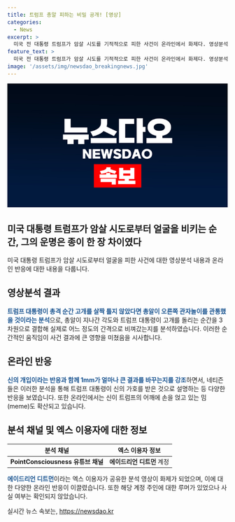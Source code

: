```yaml
---
title: 트럼프 총알 피하는 비밀 공개! [영상]
categories:
  - News
excerpt: >
  미국 전 대통령 트럼프가 암살 시도를 기적적으로 피한 사건이 온라인에서 화제다. 영상분석 콘텐츠로 유명한 PointConsciousness 유튜브 채널에서 공개된 이 사건은 소셜미디어를 뒤흔들고 있다. 총알이 트럼프 대통령의 얼굴을 면한 것은 순간적인 고개의 돌림으로 인한 운이었으며, 이에 대한 분석 영상이 확산되고 있다. 이 사건으로 인해 신의 개입을 믿는 네티즌들의 반응과 트럼프에 대한 밈도 확산되고 있는 가운데, 엑스 이용자가 공유한 루머까지 번지고 있다.
feature_text: >
  미국 전 대통령 트럼프가 암살 시도를 기적적으로 피한 사건이 온라인에서 화제다. 영상분석 콘텐츠로 유명한 PointConsciousness 유튜브 채널에서 공개된 이 사건은 소셜미디어를 뒤흔들고 있다. 총알이 트럼프 대통령의 얼굴을 면한 것은 순간적인 고개의 돌림으로 인한 운이었으며, 이에 대한 분석 영상이 확산되고 있다. 이 사건으로 인해 신의 개입을 믿는 네티즌들의 반응과 트럼프에 대한 밈도 확산되고 있는 가운데, 엑스 이용자가 공유한 루머까지 번지고 있다.
image: '/assets/img/newsdao_breakingnews.jpg'
---
```


<p><img src="/assets/img/newsdao_breakingnews.jpg" alt="ranknews 속보" /></p>

<h2>미국 대통령 트럼프가 암살 시도로부터 얼굴을 비키는 순간, 그의 운명은 종이 한 장 차이였다</h2>

<p data-ke-size="size16">미국 대통령 트럼프가 암살 시도로부터 얼굴을 피한 사건에 대한 영상분석 내용과 온라인 반응에 대한 내용을 다룹니다.</p>

<h2 data-ke-size="size26">영상분석 결과</h2>

<p><b><span style="color: #1a5490;">트럼프 대통령이 총격 순간 고개를 살짝 틀지 않았다면 총알이 오른쪽 관자놀이를 관통했을 것이라는 분석</span></b>으로, 총알이 지나간 각도와 트럼프 대통령이 고개를 돌리는 순간을 3차원으로 결합해 실제로 어느 정도의 간격으로 비껴갔는지를 분석하였습니다. 이러한 순간적인 움직임이 사건 결과에 큰 영향을 미쳤음을 시사합니다.</p>

<h2 data-ke-size="size26">온라인 반응</h2>

<p><b><span style="color: #1a5490;">신의 개입이라는 반응과 함께 1mm가 얼마나 큰 결과를 바꾸는지를 강조</span></b>하면서, 네티즌들은 이러한 분석을 통해 트럼프 대통령이 신의 가호를 받은 것으로 설명하는 등 다양한 반응을 보였습니다. 또한 온라인에서는 신이 트럼프의 어깨에 손을 얹고 있는 밈(meme)도 확산되고 있습니다.</p>

<h2 data-ke-size="size26">분석 채널 및 엑스 이용자에 대한 정보</h2>

<table>
    <thead>
        <tr>
            <th style="text-align: center; height: 17px;"><b>분석 채널</b></th>
            <th style="text-align: center; height: 17px;"><b>엑스 이용자 정보</b></th>
        </tr>
    </thead>
    <tbody>
        <tr>
            <td style="text-align: center; height: 17px;"><b>PointConsciousness 유튜브 채널</b></td>
            <td style="text-align: center; height: 17px;"><b>에이드리언 디트먼</b> 계정</td>
        </tr>
    </tbody>
</table>

<p><b><span style="color: #1a5490;">에이드리언 디트먼</span></b>이라는 엑스 이용자가 공유한 분석 영상이 화제가 되었으며, 이에 대한 다양한 온라인 반응이 이끌렸습니다. 또한 해당 계정 주인에 대한 루머가 있었으나 사실 여부는 확인되지 않았습니다.</p>
실시간 뉴스 속보는, <a href="https://newsdao.kr" rel="dofollow">https://newsdao.kr</a>


